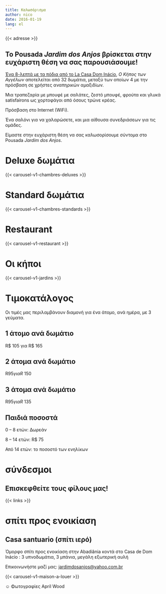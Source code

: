 ```yaml
---
title: Καλωσόρισμα
author: nico
date: 2016-01-19
lang: el
---
```


{{< adresse >}}

## Το Pousada <i>Jardim dos Anjos</i> βρίσκεται στην ευχάριστη θέση να σας παρουσιάσουμε!

<a href="http://goo.gl/maps/i1L2U"><span class="domInacio">Ένα 8-λεπτά με τα πόδια από το La Casa Dom Inácio</span></a>, <i>Ο Κήπος των Αγγέλων</i> αποτελείται από 32 δωμάτια, μεταξύ των οποίων 4 με την πρόσβαση σε χρήστες αναπηρικών αμαξιδίων.

Μια τραπεζαρία με μπουφέ με σαλάτες, ζεστό μπουφέ, φρούτα και γλυκά satisfairons ως χορτοφάγοι από όσους τρώνε κρέας.

Πρόσβαση στο Internet (WiFi).

Ένα σαλόνι για να χαλαρώσετε, και μια αίθουσα συνεδριάσεων για τις ομάδες.

Είμαστε στην ευχάριστη θέση να σας καλωσορίσουμε σύντομα στο Pousada <i>Jardim dos Anjos</i>.

<h1 id="photos_chambres_deluxes">Deluxe δωμάτια</h1>

{{< carousel-v1-chambres-deluxes >}}

<h1 id="photos_chambres_standards">Standard δωμάτια</h1>

{{< carousel-v1-chambres-standards >}}

<h1 id="photos_coin-repas">Restaurant</h1>

{{< carousel-v1-restaurant >}}

<h1 id="photos_jardins">Οι κήποι</h1>

{{< carousel-v1-jardins >}}

<!--
# Φωτογραφίες

[metaslider id=92]

*φωτογράφος: Pasha Antonov: <a href="http://www.pavelantonov.com">www.pavelantonov.com</a>
-->


# Τιμοκατάλογος

Οι τιμές μας περιλαμβάνουν διαμονή για ένα άτομο, ανά ημέρα, με 3 γεύματα.

## 1 άτομο ανά δωμάτιο

R$ 105 για R$ 165

## 2 άτομα ανά δωμάτιο

R$ 95 για R$ 150

## 3 άτομα ανά δωμάτιο

R$ 95 για R$ 135

## Παιδιά ποσοστά

0 – 8 ετών: Δωρεάν

8 – 14 ετών: R$ 75

Από 14 ετών: το ποσοστό των ενηλίκων

<!--
<h1>Μαρτυρίες</h1>
-->
<!-- Vide -->


# σύνδεσμοι

## Επισκεφθείτε τους φίλους μας!

{{< links >}}


# σπίτι προς ενοικίαση

## Casa santuario (σπίτι ιερό)

Όμορφο σπίτι προς ενοικίαση στην Abadiânia κοντά στο Casa de Dom Inácio : 3 υπνοδωμάτια, 3 μπάνια, μεγάλη εξωτερική αυλή

Επικοινωνήστε μαζί μας: <a href="mailto:jardimdosanjos@yahoo.com.br">jardimdosanjos@yahoo.com.br</a>

{{< carousel-v1-maison-a-louer >}}

☺ Φωτογραφίες April Wood
